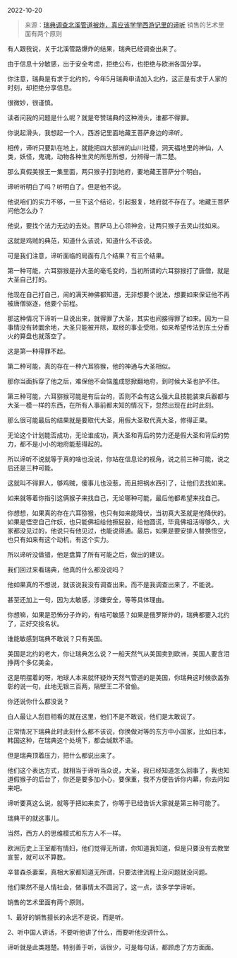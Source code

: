 2022-10-20

> 来源：[瑞典调查北溪管道被炸，真应该学学西游记里的谛听](http://mp.weixin.qq.com/s?__biz=MzU3NDc5Nzc0NQ==&mid=2247520743&idx=1&sn=1890a5789c7217dfac97e10ac39b8f31&chksm=fd2e3339ca59ba2fe0620a3bdd2aaea774402ed24e50410b6b4bc5f3a6fdd200e2d9f7b364fa&scene=27#wechat_redirect)
> 销售的艺术里面有两个原则

有人跟我说，关于北溪管路爆炸的结果，瑞典已经调查出来了。

由于信息十分敏感，出于安全考虑，拒绝公布，也拒绝与欧洲各国分享。  

你注意，瑞典是有求于北约的，今年5月瑞典申请加入北约，这正是有求于人家的时刻，却拒绝分享信息。  

很微妙，很谨慎。  

读者问我的问题是什么呢？就是夸赞瑞典的这种滑头，谁都不得罪。

你说起滑头，我想起一个人，西游记里面地藏王菩萨身边的谛听。

相传，谛听只要趴在地上，就能把四大部洲的山川社稷，洞天福地里的神仙，人类，妖怪，鬼魂，动物各种生灵的所思所想，分辨得一清二楚。

那么真假美猴王一集里面，两只猴子打到地府，要地藏王菩萨分个明白。  

谛听听明白了吗？听明白了。但是他不说。

他说咱们的实力不够，一旦下这个结论，引起报复，地府就不存在了。地藏王菩萨问他怎么办？  

他说，要找个法力无边的去处。菩萨马上心领神会，让两只猴子去灵山找如来。

这就是鸡贼的典范，知道什么该说，知道什么不该说。  

可是我们注意，谛听面临的局面有几个结果？有三个结果。

第一种可能，六耳猕猴是孙大圣的毫毛变的，当初所谓的六耳猕猴打了唐僧，就是大圣自己打的。  

他现在自己打自己，闹的满天神佛都知道，无非想要个说法，想要如来保证他不再被唐僧驱逐，他要个前程。  

那这种情况下谛听一旦说出来，就得罪了大圣，其实也间接得罪了如来。因为一旦事情没有转圜余地，大圣只能被开除，取经的事业受阻，如来希望传法到东土分香火的算盘也就落空了。

这是第一种得罪不起。  

第二种可能，真的存在一种六耳猕猴，他的神通与大圣相似。  

那你当面拆穿了他之后，难保他不会恼羞成怒掀翻地府，到时候大圣也护不住。  

第三种可能，六耳猕猴可能是有后台的，否则不会有这么强大且技能装束兵器都与大圣一模一样的东西，在所有人事前都未知的情况下，忽然出现在此时此刻。

那么很可能最后的结果就是要取代大圣，用假大圣取代真大圣，修得正果。  

无论这个计划能否成功，无论谁成功，真大圣和背后的势力还是假大圣和背后的势力，都不是小小的地府能惹得起的。  

所以谛听不说就等于真的啥也没说，你站在信息论的视角，说之前三种可能，说之后还是三种可能。

这就叫不得罪人，够鸡贼，傻事儿也没惹，而且把祸水西引了，让他们去找如来。  

如来就等着你指引这俩猴子来找自己，无论哪种可能，最后他都希望来找自己。  

你想想，如果真的存在六耳猕猴，也只有如来能降伏，当初真大圣就是他降伏的。如果是悟空自己作妖，也只能佛祖给他擦屁股，给他圆谎，毕竟佛祖活得够久，大家都没见过的，他说只有他见过，也能说得通。最后，如果是要安排人替换悟空，也只有如来有这个动机，有这个实力。  

所以谛听没做错，他是盘算了所有可能之后，做出的建议。

我们回过来看瑞典，他真的什么都没说吗？

他如果真的不想说，就该说我没有调查出来。而不是我调查出来了，不能说。

甚至还加上一句，因为太敏感，涉嫌安全，等等具体理由。

你想嘛，如果是恐怖分子炸的，有啥可敏感？如果是俄罗斯炸的，瑞典都要入北约了，正好交投名状。  

谁能敏感到瑞典不敢说？只有美国。  

美国是北约的老大，你让瑞典怎么说？一船天然气从美国卖到欧洲，美国人要含泪挣两个多亿美金。  

这是明摆着的呀，地球人本来就怀疑炸天然气管道的是美国，你瑞典这时候欲盖弥彰的说一句，此地无银三百两，隔壁王二不曾偷。

你还说你什么都没说？  

白人最让人刮目相看的就在这里，他们不是不敢说，他们是太敢说了。  

正常情况下瑞典此时此刻什么都不该说，你换做对等的东方中小国家，比如日本，韩国这种，在瑞典这个处境下，都会缄默不语。  

但是瑞典顶着压力，把什么都说出来了。  

他们这个表达方式，就相当于谛听当众说，大圣，我已经知道怎么回事了，我也知道假猴子的后台了，你还是要多加小心，要保重，我不方便告诉你内幕，你去问如来吧。

谛听要真这么说，就等于把如来卖了，你等于已经告诉大家就是第三种可能了。

瑞典干的就这事儿。

当然，西方人的思维模式和东方人不一样。  

欧洲历史上王室都有情妇，他们觉得无所谓，你知道我知道，但是只要没有去教堂宣誓，就可以不算数。  

辛普森杀妻案，真相大家都知道无所谓，只要法律流程上没问题就没问题。

他们果然不是人情社会，做事情太不圆润了。这一点，该多学学谛听。

销售的艺术里面有两个原则。

1、最好的销售擅长的永远不是说，而是听。

2、听中国人讲话，不要听他讲了什么，而要听他没讲什么。

谛听就是此类翘楚。特别善于听，话很少，可是每句话，都顾虑了方方面面。

